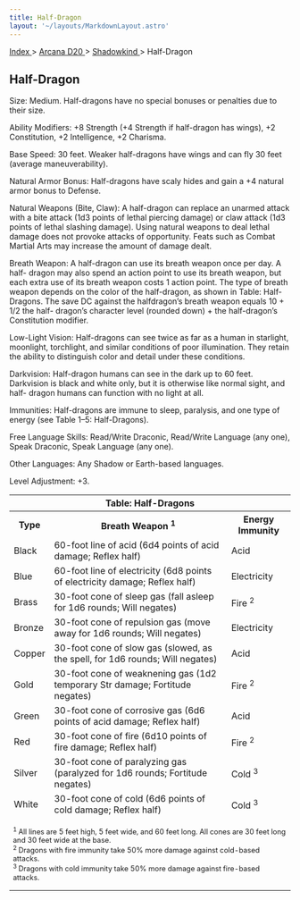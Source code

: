 ```yaml
---
title: Half-Dragon
layout: '~/layouts/MarkdownLayout.astro'
---
```


[ Index ](/) > [ Arcana D20 ](/arcana.d20.srd) > [ Shadowkind ](/arcana.d20.srd/shadowkind) > Half-Dragon

##  Half-Dragon

Size: Medium. Half-dragons have no special bonuses or penalties due to their
size.

Ability Modifiers: +8 Strength (+4 Strength if half-dragon has wings), +2
Constitution, +2 Intelligence, +2 Charisma.

Base Speed: 30 feet. Weaker half-dragons have wings and can fly 30 feet
(average maneuverability).

Natural Armor Bonus: Half-dragons have scaly hides and gain a +4 natural armor
bonus to Defense.

Natural Weapons (Bite, Claw): A half-dragon can replace an unarmed attack with
a bite attack (1d3 points of lethal piercing damage) or claw attack (1d3
points of lethal slashing damage). Using natural weapons to deal lethal damage
does not provoke attacks of opportunity. Feats such as Combat Martial Arts may
increase the amount of damage dealt.

Breath Weapon: A half-dragon can use its breath weapon once per day. A half-
dragon may also spend an action point to use its breath weapon, but each extra
use of its breath weapon costs 1 action point. The type of breath weapon
depends on the color of the half-dragon, as shown in Table: Half-Dragons. The
save DC against the halfdragon’s breath weapon equals 10 + 1/2 the half-
dragon’s character level (rounded down) + the half-dragon’s Constitution
modifier.

Low-Light Vision: Half-dragons can see twice as far as a human in starlight,
moonlight, torchlight, and similar conditions of poor illumination. They
retain the ability to distinguish color and detail under these conditions.

Darkvision: Half-dragon humans can see in the dark up to 60 feet. Darkvision
is black and white only, but it is otherwise like normal sight, and half-
dragon humans can function with no light at all.

Immunities: Half-dragons are immune to sleep, paralysis, and one type of
energy (see Table 1–5: Half-Dragons).

Free Language Skills: Read/Write Draconic, Read/Write Language (any one),
Speak Draconic, Speak Language (any one).

Other Languages: Any Shadow or Earth-based languages.

Level Adjustment: +3.


<table> <tr> <th colspan="3"> Table: Half-Dragons </th> </tr> <tr> <th> Type </th> <th> Breath Weapon <sup> 1 <sup> </sup> </sup> </th> <th> Energy Immunity </th> </tr> <tr> <td> Black </td> <td> 60-foot line of acid (6d4 points of acid damage; Reflex half) </td> <td> Acid </td> </tr> <tr class="shaded"> <td> Blue </td> <td> 60-foot line of electricity (6d8 points of electricity damage; Reflex half) </td> <td> Electricity </td> </tr> <tr> <td> Brass </td> <td> 30-foot cone of sleep gas (fall asleep for 1d6 rounds; Will negates) </td> <td> Fire <sup> 2 </sup> </td> </tr> <tr class="shaded"> <td> Bronze </td> <td> 30-foot cone of repulsion gas (move away for 1d6 rounds; Will negates) </td> <td> Electricity </td> </tr> <tr> <td> Copper </td> <td> 30-foot cone of slow gas (slowed, as the spell, for 1d6 rounds; Will negates) </td> <td> Acid </td> </tr> <tr class="shaded"> <td> Gold </td> <td> 30-foot cone of weaknening gas (1d2 temporary Str damage; Fortitude negates) </td> <td> Fire <sup> 2 </sup> </td> </tr> <tr> <td> Green </td> <td> 30-foot cone of corrosive gas (6d6 points of acid damage; Reflex half) </td> <td> Acid </td> </tr> <tr class="shaded"> <td> Red </td> <td> 30-foot cone of fire (6d10 points of fire damage; Reflex half) </td> <td> Fire <sup> 2 </sup> </td> </tr> <tr> <td> Silver </td> <td> 30-foot cone of paralyzing gas (paralyzed for 1d6 rounds; Fortitude negates) </td> <td> Cold <sup> 3 </sup> </td> </tr> <tr class="shaded"> <td> White </td> <td> 30-foot cone of cold (6d6 points of cold damage; Reflex half) </td> <td> Cold <sup> 3 </sup> </td> </tr> <tr> <td colspan="3" style="text-align: left; font-size: .8em"> <p> <sup> 1 </sup> All lines are 5 feet high, 5 feet wide, and 60 feet long. All cones are 30 feet long and 30 feet wide at the base. <br/> <sup> 2 </sup> Dragons with fire immunity take 50% more damage against cold-based attacks. <br/> <sup> 3 </sup> Dragons with cold immunity take 50% more damage against fire-based attacks. </p> </td> </tr> </table>


